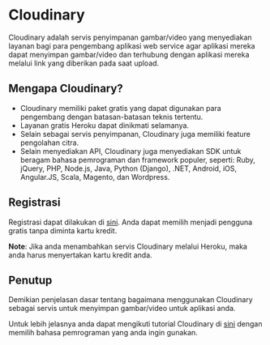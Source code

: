 # Cloudinary
Cloudinary adalah servis penyimpanan gambar/video yang menyediakan layanan bagi para pengembang aplikasi web service agar aplikasi mereka dapat menyimpan gambar/video dan terhubung dengan aplikasi mereka melalui link yang diberikan pada saat upload.

## Mengapa Cloudinary?
- Cloudinary memiliki paket gratis yang dapat digunakan para pengembang dengan batasan-batasan teknis tertentu.
- Layanan gratis Heroku dapat dinikmati selamanya.
- Selain sebagai servis penyimpanan, Cloudinary juga memiliki feature pengolahan citra.
- Selain menyediakan API, Cloudinary juga menyediakan SDK untuk beragam bahasa pemrograman dan framework populer, seperti: Ruby, jQuery, PHP, Node.js, Java, Python (Django), .NET, Android, iOS, Angular.JS, Scala, Magento, dan Wordpress.

## Registrasi
Registrasi dapat dilakukan di [sini](http://cloudinary.com/).
Anda dapat memilih menjadi pengguna gratis tanpa diminta kartu kredit.

**Note**: Jika anda menambahkan servis Cloudinary melalui Heroku, maka anda harus menyertakan kartu kredit anda.

## Penutup
Demikian penjelasan dasar tentang bagaimana menggunakan Cloudinary sebagai servis untuk menyimpan gambar/video untuk aplikasi anda.

Untuk lebih jelasnya anda dapat mengikuti tutorial Cloudinary di [sini](http://cloudinary.com/) dengan memilih bahasa pemrograman yang anda ingin gunakan.